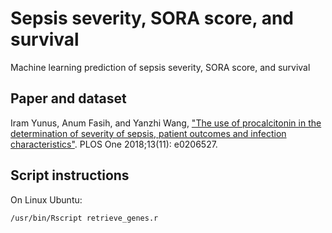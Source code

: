# Sepsis severity, SORA score, and survival 
Machine learning prediction of sepsis severity, SORA score, and survival 

## Paper and dataset
Iram Yunus, Anum Fasih, and Yanzhi Wang, ["The use of procalcitonin in the determination of severity of sepsis, patient outcomes and infection characteristics"](https://doi.org/10.1371/journal.pone.0206527). PLOS One 2018;13(11): e0206527.

## Script instructions
On Linux Ubuntu: 

`/usr/bin/Rscript retrieve_genes.r`
